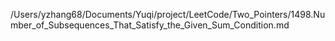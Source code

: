 /Users/yzhang68/Documents/Yuqi/project/LeetCode/Two_Pointers/1498.Number_of_Subsequences_That_Satisfy_the_Given_Sum_Condition.md